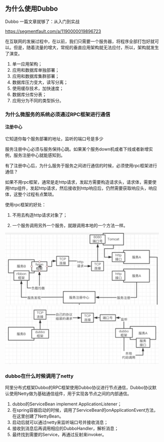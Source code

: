 ##  为什么使用Dubbo

Dubbo 一篇文章就够了：从入门到实战

https://segmentfault.com/a/1190000019896723

在互联网的发展过程中，在以前，我们只需要一个服务器，将程序全部打包好就可以。但是，随着流量的增大，常规的垂直应用架构就无法应付，所以，架构就发生了演变。

1. 单一应用架构；
2. 应用和数据库单独部署；
3. 应用和数据库集群部署；
4. 数据库压力变大，读写分离；
5. 使用缓存技术，加快速度；
6. 数据库分库分表；
7. 应用分为不同的类型拆分。



### 为什么微服务的系统必须通过RPC框架进行通信

#### 注册中心

它知道你每个服务部署的地址，监听的端口号是多少

服务注册中心必须与服务保持心跳。如果某个服务down机或者下线或者新增实例，服务注册中心就能感知到。

有了注册中心后，为什么服务于服务之间进行通信的时候，必须使用rpc框架进行通信？



如果不用rpc框架，通常是走http请求，发起方需要构造请求头，请求体，需要使用http组件，发起http请求，然后接收到http响应后，仍然需要获取响应头，响应体，这整个过程有点繁琐。

使用rpc框架的好处：

1. 不用去构造http请求对象了；

2. 一个服务调用另外一个服务，就跟调用本地的一个方法一样。

<img src="README.assets/image-20210630225058264.png" alt="image-20210630225058264" style="zoom:50%;" />

<img src="README.assets/image-20210630225004862.png" alt="image-20210630225004862" style="zoom:50%;" />



### dubbo在什么时候调用了netty

阿里分布式框架Dubbo的RPC框架使用Dubbo协议进行节点通信，Dubbo协议默认使用Netty做为基础通信组件，用于实现各节点之间的内部通信。

1. dubbo的ServiceBean implement ApplicationListener；
2. 在spring容器启动的时候，调用了ServiceBean的onApplicationEvent方法，在这里创建了NettyBean。
3. 启动后就可以通过netty来监听端口号并接收消息；
4. 接收到消息后再调用相应的DubboHandler，解析消息；
5. 最终找到需要的Service，再通过反射来invoker。